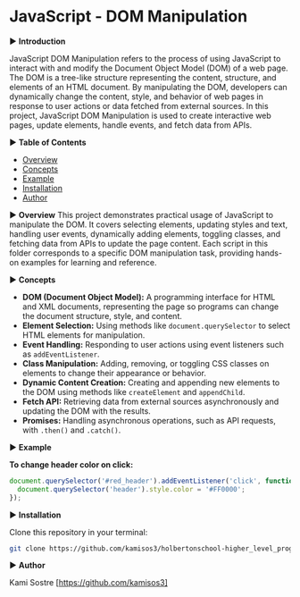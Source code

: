 # JavaScript - DOM Manipulation

▶ **Introduction** 

JavaScript DOM Manipulation refers to the process of using JavaScript to interact with and modify the Document Object Model (DOM) of a web page. The DOM is a tree-like structure representing the content, structure, and elements of an HTML document. By manipulating the DOM, developers can dynamically change the content, style, and behavior of web pages in response to user actions or data fetched from external sources. In this project, JavaScript DOM Manipulation is used to create interactive web pages, update elements, handle events, and fetch data from APIs.

▶ **Table of Contents**

- [Overview](#overview)
- [Concepts](#concepts)
- [Example](#example)
- [Installation](#installation)
- [Author](#author)

▶ **Overview** 
This project demonstrates practical usage of JavaScript to manipulate the DOM. It covers selecting elements, updating styles and text, handling user events, dynamically adding elements, toggling classes, and fetching data from APIs to update the page content. Each script in this folder corresponds to a specific DOM manipulation task, providing hands-on examples for learning and reference.

▶ **Concepts**

- **DOM (Document Object Model):** A programming interface for HTML and XML documents, representing the page so programs can change the document structure, style, and content.
- **Element Selection:** Using methods like `document.querySelector` to select HTML elements for manipulation.
- **Event Handling:** Responding to user actions using event listeners such as `addEventListener`.
- **Class Manipulation:** Adding, removing, or toggling CSS classes on elements to change their appearance or behavior.
- **Dynamic Content Creation:** Creating and appending new elements to the DOM using methods like `createElement` and `appendChild`.
- **Fetch API:** Retrieving data from external sources asynchronously and updating the DOM with the results.
- **Promises:** Handling asynchronous operations, such as API requests, with `.then()` and `.catch()`.

▶ **Example** 


**To change header color on click:**

```javascript
document.querySelector('#red_header').addEventListener('click', function() {
  document.querySelector('header').style.color = '#FF0000';
});
```


▶ **Installation**

Clone this repository in your terminal:

```bash
git clone https://github.com/kamisos3/holbertonschool-higher_level_programming/tree/main/javascript-dom_manipulation
```

▶ **Author**

Kami Sostre [https://github.com/kamisos3]